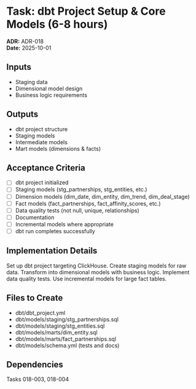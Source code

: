 # Task: dbt Project Setup & Core Models (6-8 hours)
**ADR:** ADR-018  
**Date:** 2025-10-01

## Inputs
- Staging data
- Dimensional model design
- Business logic requirements

## Outputs
- dbt project structure
- Staging models
- Intermediate models
- Mart models (dimensions & facts)

## Acceptance Criteria
- [ ] dbt project initialized
- [ ] Staging models (stg_partnerships, stg_entities, etc.)
- [ ] Dimension models (dim_date, dim_entity, dim_trend, dim_deal_stage)
- [ ] Fact models (fact_partnerships, fact_affinity_scores, etc.)
- [ ] Data quality tests (not null, unique, relationships)
- [ ] Documentation
- [ ] Incremental models where appropriate
- [ ] dbt run completes successfully

## Implementation Details
Set up dbt project targeting ClickHouse. Create staging models for raw data. Transform into dimensional models with business logic. Implement data quality tests. Use incremental models for large fact tables.

## Files to Create
- dbt/dbt_project.yml
- dbt/models/staging/stg_partnerships.sql
- dbt/models/staging/stg_entities.sql
- dbt/models/marts/dim_entity.sql
- dbt/models/marts/fact_partnerships.sql
- dbt/models/schema.yml (tests and docs)

## Dependencies
Tasks 018-003, 018-004
